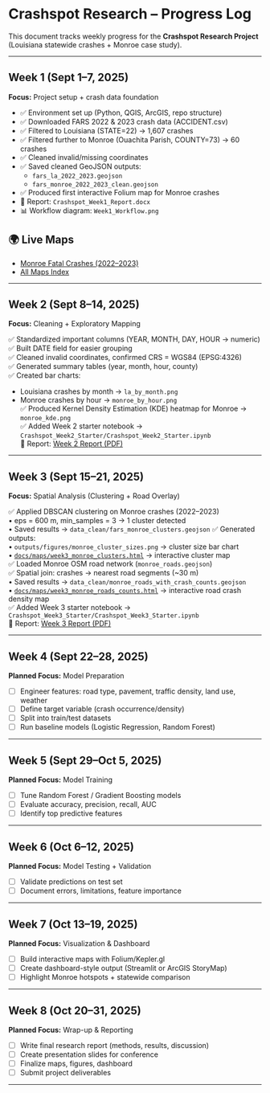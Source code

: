 # Crashspot Research – Progress Log

This document tracks weekly progress for the **Crashspot Research Project** 
(Louisiana statewide crashes + Monroe case study).

---

## Week 1 (Sept 1–7, 2025)
**Focus:** Project setup + crash data foundation

- ✅ Environment set up (Python, QGIS, ArcGIS, repo structure)
- ✅ Downloaded FARS 2022 & 2023 crash data (ACCIDENT.csv)
- ✅ Filtered to Louisiana (STATE=22) → 1,607 crashes
- ✅ Filtered further to Monroe (Ouachita Parish, COUNTY=73) → 60 crashes
- ✅ Cleaned invalid/missing coordinates
- ✅ Saved cleaned GeoJSON outputs:
  - `fars_la_2022_2023.geojson`
  - `fars_monroe_2022_2023_clean.geojson`
- ✅ Produced first interactive Folium map for Monroe crashes
- 📄 Report: `Crashspot_Week1_Report.docx`
- 📊 Workflow diagram: `Week1_Workflow.png`

## 🌍 Live Maps
- [Monroe Fatal Crashes (2022–2023)](https://MistaZero07.github.io/crashspot-research/maps/monroe_fars_2022_2023.html)
- [All Maps Index](https://MistaZero07.github.io/crashspot-research/maps/)



---

## Week 2 (Sept 8–14, 2025)
**Focus:** Cleaning + Exploratory Mapping

✅ Standardized important columns (YEAR, MONTH, DAY, HOUR → numeric)  
✅ Built DATE field for easier grouping  
✅ Cleaned invalid coordinates, confirmed CRS = WGS84 (EPSG:4326)  
✅ Generated summary tables (year, month, hour, county)  
✅ Created bar charts:  
   - Louisiana crashes by month → `la_by_month.png`  
   - Monroe crashes by hour → `monroe_by_hour.png`  
✅ Produced Kernel Density Estimation (KDE) heatmap for Monroe → `monroe_kde.png`  
✅ Added Week 2 starter notebook → `Crashspot_Week2_Starter/Crashspot_Week2_Starter.ipynb`  
📄 Report: [Week 2 Report (PDF)](Crashspot_Week2_Report.pdf)



---

## Week 3 (Sept 15–21, 2025)

**Focus:** Spatial Analysis (Clustering + Road Overlay)

✅ Applied DBSCAN clustering on Monroe crashes (2022–2023)  
   • eps = 600 m, min_samples = 3 → 1 cluster detected  
   • Saved results → `data_clean/fars_monroe_clusters.geojson`
✅ Generated outputs:  
   • `outputs/figures/monroe_cluster_sizes.png` → cluster size bar chart  
   • [`docs/maps/week3_monroe_clusters.html`](https://MistaZero07.github.io/crashspot-research/maps/week3_monroe_clusters.html) → interactive cluster map  
✅ Loaded Monroe OSM road network (`monroe_roads.geojson`)  
✅ Spatial join: crashes → nearest road segments (~30 m)  
   • Saved results → `data_clean/monroe_roads_with_crash_counts.geojson`  
   • [`docs/maps/week3_monroe_roads_counts.html`](https://MistaZero07.github.io/crashspot-research/maps/week3_monroe_roads_counts.html) → interactive road crash density map  
✅ Added Week 3 starter notebook → `Crashspot_Week3_Starter/Crashspot_Week3_Starter.ipynb`  
📄 Report: [Week 3 Report (PDF)](Crashspot_Week3_Report.pdf)  


---

## Week 4 (Sept 22–28, 2025)
**Planned Focus:** Model Preparation

- [ ] Engineer features: road type, pavement, traffic density, land use, weather
- [ ] Define target variable (crash occurrence/density)
- [ ] Split into train/test datasets
- [ ] Run baseline models (Logistic Regression, Random Forest)

---

## Week 5 (Sept 29–Oct 5, 2025)
**Planned Focus:** Model Training

- [ ] Tune Random Forest / Gradient Boosting models
- [ ] Evaluate accuracy, precision, recall, AUC
- [ ] Identify top predictive features

---

## Week 6 (Oct 6–12, 2025)
**Planned Focus:** Model Testing + Validation

- [ ] Validate predictions on test set
- [ ] Document errors, limitations, feature importance

---

## Week 7 (Oct 13–19, 2025)
**Planned Focus:** Visualization & Dashboard

- [ ] Build interactive maps with Folium/Kepler.gl
- [ ] Create dashboard-style output (Streamlit or ArcGIS StoryMap)
- [ ] Highlight Monroe hotspots + statewide comparison

---

## Week 8 (Oct 20–31, 2025)
**Planned Focus:** Wrap-up & Reporting

- [ ] Write final research report (methods, results, discussion)
- [ ] Create presentation slides for conference
- [ ] Finalize maps, figures, dashboard
- [ ] Submit project deliverables

---

